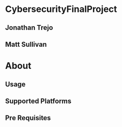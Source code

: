 # CybersecurityFinalProject

## Jonathan Trejo

## Matt Sullivan

# About

## Usage

## Supported Platforms

## Pre Requisites
 
